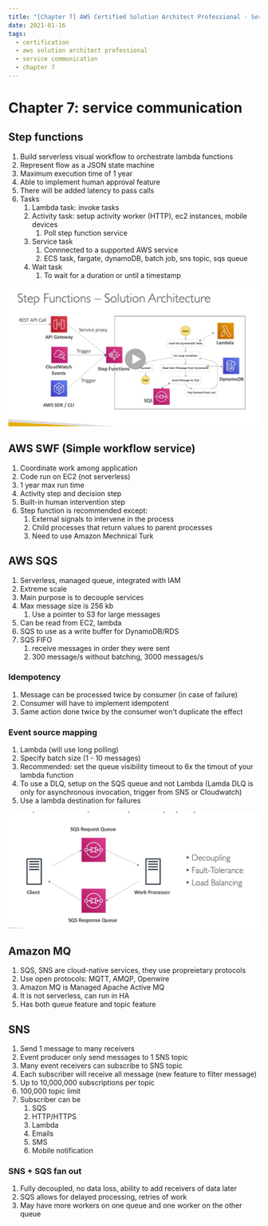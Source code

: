 ```yaml
---
title: "[Chapter 7] AWS Certified Solution Architect Professional - Service Communication"
date: 2021-01-16
tags:
  - certification
  - aws solution architect professional
  - service communication
  - chapter 7
---
```


# Chapter 7: service communication

## Step functions

1. Build serverless visual workflow to orchestrate lambda functions
2. Represent flow as a JSON state machine
3. Maximum execution time of 1 year
4. Able to implement human approval feature
5. There will be added latency to pass calls
6. Tasks
   1. Lambda task: invoke tasks
   2. Activity task: setup activity worker (HTTP), ec2 instances, mobile devices
      1. Poll step function service
   3. Service task
      1. Connnected to a supported AWS service
      2. ECS task, fargate, dynamoDB, batch job, sns topic, sqs queue
   4. Wait task
      1. To wait for a duration or until a timestamp

![step-function](./service-communication/step-function.png)

## AWS SWF (Simple workflow service)

1. Coordinate work among application
2. Code run on EC2 (not serverless)
3. 1 year max run time
4. Activity step and decision step
5. Built-in human intervention step
6. Step function is recommended except:
   1. External signals to intervene in the process
   2. Child processes that return values to parent processes
   3. Need to use Amazon Mechnical Turk

## AWS SQS

1. Serverless, managed queue, integrated with IAM
2. Extreme scale
3. Main purpose is to decouple services
4. Max message size is 256 kb
   1. Use a pointer to S3 for large messages
5. Can be read from EC2, lambda
6. SQS to use as a write buffer for DynamoDB/RDS
7. SQS FIFO
   1. receive messages in order they were sent
   2. 300 message/s without batching, 3000 messages/s

### Idempotency

1. Message can be processed twice by consumer (in case of failure)
2. Consumer will have to implement idempotent
3. Same action done twice by the consumer won't duplicate the effect

### Event source mapping

1. Lambda (will use long polling)
2. Specify batch size (1 - 10 messages)
3. Recommended: set the queue visibility timeout to 6x the timout of your lambda function
4. To use a DLQ, setup on the SQS queue and not Lambda (Lamda DLQ is only for asynchronous invocation, trigger from SNS or Cloudwatch)
5. Use a lambda destination for failures

![sqs](./service-communication/sqs.png)

## Amazon MQ

1. SQS, SNS are cloud-native services, they use propreietary protocols
2. Use open protocols: MQTT, AMQP, Openwire
3. Amazon MQ is Managed Apache Active MQ
4. It is not serverless, can run in HA
5. Has both queue feature and topic feature

## SNS

1. Send 1 message to many receivers
2. Event producer only send messages to 1 SNS topic
3. Many event receivers can subscribe to SNS topic
4. Each subscriber will receive all message (new feature to filter message)
5. Up to 10,000,000 subscriptions per topic
6. 100,000 topic limit
7. Subscriber can be
   1. SQS
   2. HTTP/HTTPS
   3. Lambda
   4. Emails
   5. SMS
   6. Mobile notification

### SNS + SQS fan out
1. Fully decoupled, no data loss, ability to add receivers of data later
2. SQS allows for delayed processing, retries of work
3. May have more workers on one queue and one worker on the other queue



